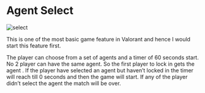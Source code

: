 # Agent Select

![select](https://user-images.githubusercontent.com/43724427/135177672-365381ff-4f24-4e8b-bbee-52d213e8a6b6.jpg)

This is one of the most basic game feature in Valorant and hence I would start this feature first.

The player can choose from a set of agents and a timer of 60 seconds start. No 2 player can have the same agent. So the first player to lock in gets the agent . If the player have selected an agent but haven’t locked in the timer will reach till 0 seconds and then the game will start. If any of the player didn’t select the agent the match will be over.
